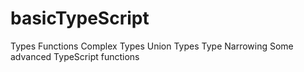 # basicTypeScript
Types
Functions
Complex Types
Union Types
Type Narrowing
Some advanced TypeScript functions
